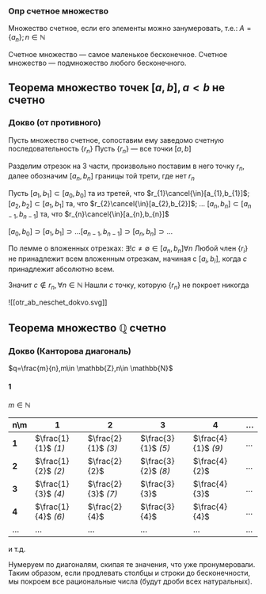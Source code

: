 ### Опр счетное множество

Множество счетное, если его элементы можно занумеровать, т.е.:
$A=\{ a_{n} \}; n\in \mathbb{N}$

Счетное множество — самое маленькое бесконечное.
Счетное множество — подмножество любого бесконечного.

## Теорема множество точек $[a,b],a<b$ не счетно

### Докво (от противного)

Пусть множество счетное, сопоставим ему заведомо счетную последовательность $\{ r_{n} \}$
Пусть $\{ r_{n} \}$ — все точки $[a,b]$

Разделим отрезок на 3 части, произвольно поставим в него точку $r_{n}$, далее обозначим $[a_{n},b_{n}]$ границы той трети, где нет $r_{n}$

Пусть $[a_{1},b_{1}]\subset[a_{0},b_{0}]$ та из третей, что $r_{1}\cancel{\in}[a_{1},b_{1}]$;
$[a_{2},b_{2}]\subset[a_{1},b_{1}]$ та, что $r_{2}\cancel{\in}[a_{2},b_{2}]$;
$\dots$
$[a_{n},b_{n}]\subset[a_{n-1},b_{n-1}]$ та, что $r_{n}\cancel{\in}[a_{n},b_{n}]$

$[a_{0},b_{0}]\supset[a_{1},b_{1}]\supset\dots[a_{n-1},b_{n-1}]\supset[a_{n},b_{n}]\supset\dots$ 

По лемме о вложенных отрезках: $\exists!c\neq \emptyset\in[a_{n},b_{n}]\forall n$
Любой член $\{ r_{i} \}$ не принадлежит всем вложенным отрезкам, начиная с $[a_{i},b_{i}]$, когда $c$ принадлежит абсолютно всем.

Значит $c\not\in r_{n},\forall n\in \mathbb{N}$
Нашли $c$ точку, которую  $\{ r_{n} \}$ не покроет никогда

![[otr_ab_neschet_dokvo.svg]]
## Теорема множество $\mathbb{Q}$ счетно

### Докво (Канторова диагональ)

$q=\frac{m}{n},m\in \mathbb{Z},n\in \mathbb{N}$
#### 1
$m\in \mathbb{N}$

| n\\m    | 1                   | 2                   | 3                   | 4                   | $\dots$ |
| ------- | ------------------- | ------------------- | ------------------- | ------------------- | ------- |
| **1**   | $\frac{1}{1}$ _(1)_ | $\frac{2}{1}$ _(3)_ | $\frac{3}{1}$ _(5)_ | $\frac{4}{1}$ _(9)_ | $\dots$ |
| **2**   | $\frac{1}{2}$ _(2)_ | $\frac{2}{2}$       | $\frac{3}{2}$ _(8)_ | $\frac{4}{2}$       | $\dots$ |
| **3**   | $\frac{1}{3}$ _(4)_ | $\frac{2}{3}$ _(7)_ | $\frac{3}{3}$       | $\frac{4}{3}$       | $\dots$ |
| **4**   | $\frac{1}{4}$ _(6)_ | $\frac{2}{4}$       | $\frac{3}{4}$       | $\frac{4}{4}$       | $\dots$ |
| $\dots$ | $\dots$             | $\dots$             | $\dots$             | $\dots$             | $\dots$ |
и т.д.

Нумеруем по диагоналям, скипая те значения, что уже пронумеровали.
Таким образом, если продлевать столбцы и строки до бесконечности, мы покроем все рациональные числа (будут дроби всех натуральных).
